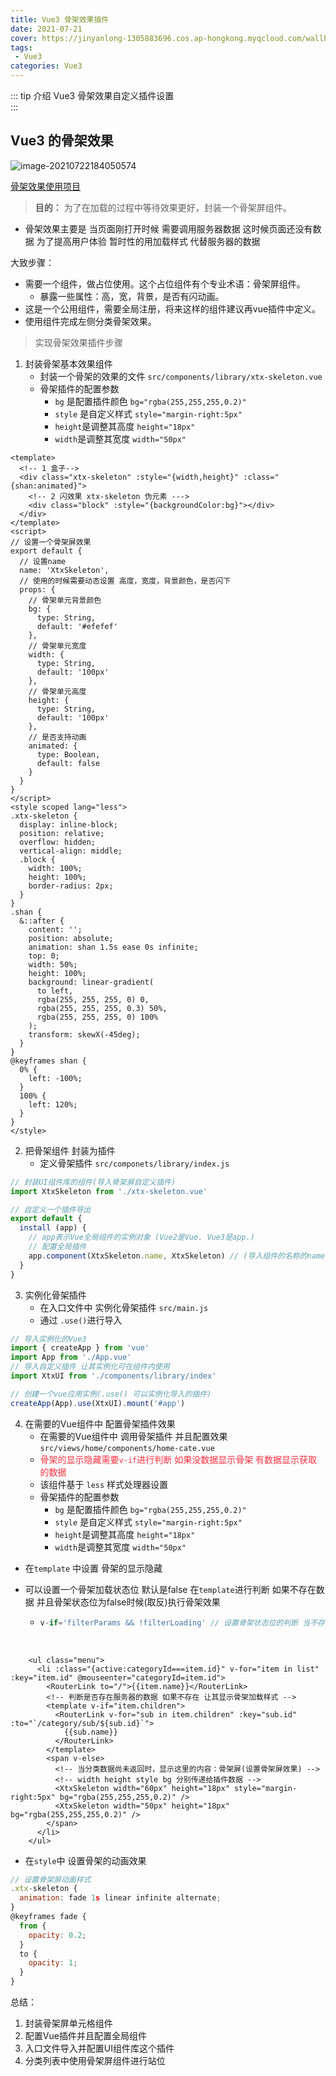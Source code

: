 ```yaml
---
title: Vue3 骨架效果插件
date: 2021-07-21
cover: https://jinyanlong-1305883696.cos.ap-hongkong.myqcloud.com/wallhaven-m9992y.jpg
tags:
 - Vue3
categories: Vue3
---
```


::: tip 介绍
Vue3 骨架效果自定义插件设置<br>
:::

<!-- more -->



## Vue3 的骨架效果

![image-20210722184050574](https://jinyanlong-1305883696.cos.ap-hongkong.myqcloud.com/KNyRwatWq8izpoT.png)

[骨架效果使用项目](https://gitee.com/liu_kaili/Vue_little_rabbit_fresh)

> **目的：**  为了在加载的过程中等待效果更好，封装一个骨架屏组件。

* 骨架效果主要是 当页面刚打开时候 需要调用服务器数据 这时候页面还没有数据 为了提高用户体验 暂时性的用加载样式 代替服务器的数据

大致步骤：

- 需要一个组件，做占位使用。这个占位组件有个专业术语：骨架屏组件。
  - 暴露一些属性：高，宽，背景，是否有闪动画。
- 这是一个公用组件，需要全局注册，将来这样的组件建议再vue插件中定义。
- 使用组件完成左侧分类骨架效果。

> 实现骨架效果插件步骤

1. 封装骨架基本效果组件
   * 封装一个骨架的效果的文件  `src/components/library/xtx-skeleton.vue`
   * 骨架插件的配置参数
     * `bg` 是配置插件颜色 `bg="rgba(255,255,255,0.2)"`
     * `style` 是自定义样式 `style="margin-right:5px"`
     * `height`是调整其高度 `height="18px"`
     * `width`是调整其宽度 `width="50px"`

```vue
<template>
  <!-- 1 盒子-->
  <div class="xtx-skeleton" :style="{width,height}" :class="{shan:animated}">
    <!-- 2 闪效果 xtx-skeleton 伪元素 --->
    <div class="block" :style="{backgroundColor:bg}"></div>
  </div>
</template>
<script>
// 设置一个骨架屏效果
export default {
  // 设置name
  name: 'XtxSkeleton',
  // 使用的时候需要动态设置 高度，宽度，背景颜色，是否闪下
  props: {
    // 骨架单元背景颜色
    bg: {
      type: String,
      default: '#efefef'
    },
    // 骨架单元宽度
    width: {
      type: String,
      default: '100px'
    },
    // 骨架单元高度
    height: {
      type: String,
      default: '100px'
    },
    // 是否支持动画
    animated: {
      type: Boolean,
      default: false
    }
  }
}
</script>
<style scoped lang="less">
.xtx-skeleton {
  display: inline-block;
  position: relative;
  overflow: hidden;
  vertical-align: middle;
  .block {
    width: 100%;
    height: 100%;
    border-radius: 2px;
  }
}
.shan {
  &::after {
    content: '';
    position: absolute;
    animation: shan 1.5s ease 0s infinite;
    top: 0;
    width: 50%;
    height: 100%;
    background: linear-gradient(
      to left,
      rgba(255, 255, 255, 0) 0,
      rgba(255, 255, 255, 0.3) 50%,
      rgba(255, 255, 255, 0) 100%
    );
    transform: skewX(-45deg);
  }
}
@keyframes shan {
  0% {
    left: -100%;
  }
  100% {
    left: 120%;
  }
}
</style>
```

2. 把骨架组件 封装为插件
   * 定义骨架插件 `src/componets/library/index.js`

```js
// 封装UI组件库的组件(导入骨架屏自定义插件)
import XtxSkeleton from './xtx-skeleton.vue'

// 自定义一个插件导出
export default {
  install (app) {
    // app表示Vue全局组件的实例对象 (Vue2是Vue. Vue3是app.)
    // 配置全局插件
    app.component(XtxSkeleton.name, XtxSkeleton) // (导入组件的名称的name名.name,导入组件的名称)
  }
}
```

3. 实例化骨架插件
   * 在入口文件中 实例化骨架插件 `src/main.js`
   * 通过 `.use()`进行导入

```js
// 导入实例化的Vue3
import { createApp } from 'vue'
import App from './App.vue'
// 导入自定义插件 让其实例化可在组件内使用
import XtxUI from './components/library/index'

// 创建一个vue应用实例(.use() 可以实例化导入的插件)
createApp(App).use(XtxUI).mount('#app')
```

4. 在需要的Vue组件中 配置骨架插件效果 
   * 在需要的Vue组件中 调用骨架插件 并且配置效果 `src/views/home/components/home-cate.vue`
   * <font color =#ff3040>骨架的显示隐藏需要`v-if`进行判断 如果没数据显示骨架 有数据显示获取的数据</font>
   * 该组件基于 `less` 样式处理器设置
   * 骨架插件的配置参数
     * `bg` 是配置插件颜色 `bg="rgba(255,255,255,0.2)"`
     * `style` 是自定义样式 `style="margin-right:5px"`
     * `height`是调整其高度 `height="18px"`
     * `width`是调整其宽度 `width="50px"`

* 在`template` 中设置 骨架的显示隐藏

* 可以设置一个骨架加载状态位 默认是false 在`template`进行判断 如果不存在数据 并且骨架状态位为false时候(取反)执行骨架效果

  * ```js
    v-if='filterParams && !filterLoading' // 设置骨架状态位的判断 当不存在数据和骨架状态位为false时候(取反) 执行骨架效果
    ```

<br>

```vue
    <ul class="menu">
      <li :class="{active:categoryId===item.id}" v-for="item in list" :key="item.id" @mouseenter="categoryId=item.id">
        <RouterLink to="/">{{item.name}}</RouterLink>
        <!-- 判断是否存在服务器的数据 如果不存在 让其显示骨架加载样式 -->
        <template v-if="item.children">
          <RouterLink v-for="sub in item.children" :key="sub.id" :to="`/category/sub/${sub.id}`">
            {{sub.name}}
          </RouterLink>
        </template>
        <span v-else>
          <!-- 当分类数据尚未返回时，显示这里的内容：骨架屏(设置骨架屏效果) -->
          <!-- width height style bg 分别传递给插件数据 -->
          <XtxSkeleton width="60px" height="18px" style="margin-right:5px" bg="rgba(255,255,255,0.2)" />
          <XtxSkeleton width="50px" height="18px" bg="rgba(255,255,255,0.2)" />
        </span>
      </li>
    </ul>
```

* 在`style`中 设置骨架的动画效果

```js
// 设置骨架屏动画样式
.xtx-skeleton {
  animation: fade 1s linear infinite alternate;
}
@keyframes fade {
  from {
    opacity: 0.2;
  }
  to {
    opacity: 1;
  }
}
```

总结：

1. 封装骨架屏单元格组件
2. 配置Vue插件并且配置全局组件
3. 入口文件导入并配置UI组件库这个插件
4. 分类列表中使用骨架屏组件进行站位

